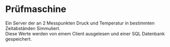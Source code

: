 # Prüfmaschine

Ein Server der an 2 Messpunkten Druck und Temperatur in bestimmten Zeitabständen Simmuliert. \
Diese Werte werden von einem Client ausgelesen und einer SQL Datenbank gespeichert.
